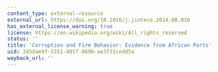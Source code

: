 ```yaml
---
content_type: external-resource
external_url: https://doi.org/10.1016/j.jinteco.2014.08.010
has_external_license_warning: true
license: https://en.wikipedia.org/wiki/All_rights_reserved
status: ''
title: 'Corruption and Firm Behavior: Evidence from African Ports'
uid: 345dae9f-5151-401f-869b-ae3f31cedd5a
wayback_url: ''
---
```


